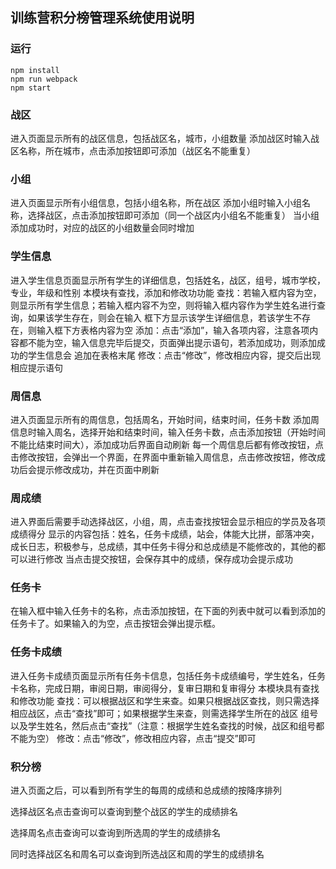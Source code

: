## 训练营积分榜管理系统使用说明

### 运行
```
npm install
npm run webpack
npm start
```

### 战区

进入页面显示所有的战区信息，包括战区名，城市，小组数量
添加战区时输入战区名称，所在城市，点击添加按钮即可添加（战区名不能重复）

### 小组

进入页面显示所有小组信息，包括小组名称，所在战区
添加小组时输入小组名称，选择战区，点击添加按钮即可添加（同一个战区内小组名不能重复）
当小组添加成功时，对应的战区的小组数量会同时增加

### 学生信息
进入学生信息页面显示所有学生的详细信息，包括姓名，战区，组号，城市学校，专业，年级和性别
本模块有查找，添加和修改功功能
查找：若输入框内容为空，则显示所有学生信息；若输入框内容不为空，则将输入框内容作为学生姓名进行查询，如果该学生存在，则会在输入
框下方显示该学生详细信息，若该学生不存在，则输入框下方表格内容为空
添加：点击“添加”，输入各项内容，注意各项内容都不能为空，输入信息完毕后提交，页面弹出提示语句，若添加成功，则添加成功的学生信息会
追加在表格末尾
修改：点击“修改”，修改相应内容，提交后出现相应提示语句

### 周信息

进入页面显示所有的周信息，包括周名，开始时间，结束时间，任务卡数
添加周信息时输入周名，选择开始和结束时间，输入任务卡数，点击添加按钮（开始时间不能比结束时间大），添加成功后界面自动刷新
每一个周信息后都有修改按钮，点击修改按钮，会弹出一个界面，在界面中重新输入周信息，点击修改按钮，修改成功后会提示修改成功，并在页面中刷新

### 周成绩

进入界面后需要手动选择战区，小组，周，点击查找按钮会显示相应的学员及各项成绩得分
显示的内容包括：姓名，任务卡成绩，站会，体能大比拼，部落冲突，成长日志，积极参与，总成绩，其中任务卡得分和总成绩是不能修改的，其他的都可以进行修改
当点击提交按钮，会保存其中的成绩，保存成功会提示成功


### 任务卡

在输入框中输入任务卡的名称，点击添加按钮，在下面的列表中就可以看到添加的任务卡了。如果输入的为空，点击按钮会弹出提示框。

### 任务卡成绩
进入任务卡成绩页面显示所有任务卡信息，包括任务卡成绩编号，学生姓名，任务卡名称，完成日期，审阅日期，审阅得分，复审日期和复审得分
本模块具有查找和修改功能
查找：可以根据战区和学生来查。如果只根据战区查找，则只需选择相应战区，点击“查找”即可；如果根据学生来查，则需选择学生所在的战区
组号以及学生姓名，然后点击“查找”（注意：根据学生姓名查找的时候，战区和组号都不能为空）
修改：点击“修改”，修改相应内容，点击“提交”即可


### 积分榜

进入页面之后，可以看到所有学生的每周的成绩和总成绩的按降序排列

选择战区名点击查询可以查询到整个战区的学生的成绩排名

选择周名点击查询可以查询到所选周的学生的成绩排名

同时选择战区名和周名可以查询到所选战区和周的学生的成绩排名
